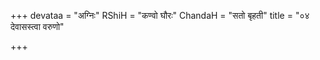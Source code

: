 +++
devataa = "अग्निः"
RShiH = "कण्वो घौरः"
ChandaH = "सतो बृहती"
title = "०४ देवासस्त्वा वरुणो"

+++
